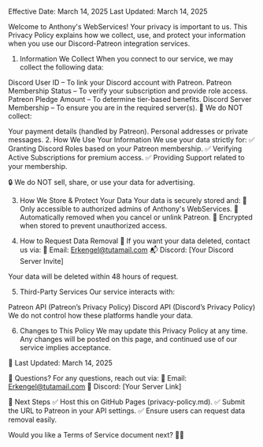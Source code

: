 Effective Date: March 14, 2025
Last Updated: March 14, 2025

Welcome to Anthony's WebServices! Your privacy is important to us. This Privacy Policy explains how we collect, use, and protect your information when you use our Discord-Patreon integration services.

1. Information We Collect
When you connect to our service, we may collect the following data:

Discord User ID – To link your Discord account with Patreon.
Patreon Membership Status – To verify your subscription and provide role access.
Patreon Pledge Amount – To determine tier-based benefits.
Discord Server Membership – To ensure you are in the required server(s).
🚫 We do NOT collect:

Your payment details (handled by Patreon).
Personal addresses or private messages.
2. How We Use Your Information
We use your data strictly for:
✅ Granting Discord Roles based on your Patreon membership.
✅ Verifying Active Subscriptions for premium access.
✅ Providing Support related to your membership.

🔒 We do NOT sell, share, or use your data for advertising.

3. How We Store & Protect Your Data
Your data is securely stored and:
🔹 Only accessible to authorized admins of Anthony's WebServices.
🔹 Automatically removed when you cancel or unlink Patreon.
🔹 Encrypted when stored to prevent unauthorized access.

4. How to Request Data Removal
🚨 If you want your data deleted, contact us via:
📧 Email: Erkengel@tutamail.com
📬 Discord: [Your Discord Server Invite]

Your data will be deleted within 48 hours of request.

5. Third-Party Services
Our service interacts with:

Patreon API (Patreon’s Privacy Policy)
Discord API (Discord’s Privacy Policy)
We do not control how these platforms handle your data.

6. Changes to This Policy
We may update this Privacy Policy at any time. Any changes will be posted on this page, and continued use of our service implies acceptance.

📅 Last Updated: March 14, 2025

📌 Questions?
For any questions, reach out via:
📧 Email: Erkengel@tutamail.com
💬 Discord: [Your Server Link]

🚀 Next Steps
✅ Host this on GitHub Pages (privacy-policy.md).
✅ Submit the URL to Patreon in your API settings.
✅ Ensure users can request data removal easily.

Would you like a Terms of Service document next? 🚀🔥
